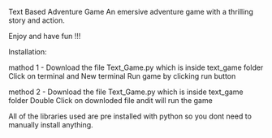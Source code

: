 Text Based Adventure Game
An emersive adventure game with a thrilling story and action.

Enjoy and have fun !!!


Installation:

mathod 1 -
Download the file Text_Game.py which is inside text_game folder
Click on terminal and New terminal
Run game by clicking run button

method 2 -
Download the file Text_Game.py which is inside text_game folder
Double Click on downloded file andit will run the game 

All of the libraries used are pre installed with python so you dont need to manually install anything.
